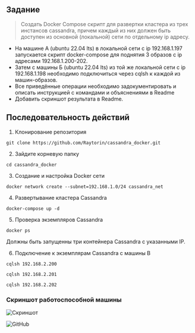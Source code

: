 ## Задание

>Создать Docker Compose скрипт для развертки кластера из трех инстансов cassandra, причем каждый из них должен быть доступен из основной (локальной) сети по отдельному ip адресу.
- На машине А (ubuntu 22.04 lts) в локальной сети с ip 192.168.1.197 запускается скрипт docker-compose для поднятия 3 образов с ip адресами 192.168.1.200-202.
- Затем с машины Б (ubuntu 22.04 lts) из той же локальной сети с ip 192.168.1.198 необходимо подключиться через cqlsh к каждой из машин-образов. 
- Все приведённые операции необходимо задокументировать и описать инструкцией с командами и объяснениями в Readme 
- Добавить скриншот результата в Readme.

## Последовательность действий

1. Клонирование репозитория
```
git clone https://github.com/Raytorin/cassandra_docker.git
```

2. Зайдите корневую папку 
```
cd cassandra_docker
```

3. Создание и настройка Docker сети
```
docker network create --subnet=192.168.1.0/24 cassandra_net
```

4. Развертывание кластера Cassandra
```
docker-compose up -d
```

5. Проверка экземпляров Cassandra
```
docker ps
```
Должны быть запущенны три контейнера Cassandra с указанными IP.

6. Подключение к экземплярам Cassandra с машины B
```
cqlsh 192.168.2.200

cqlsh 192.168.2.201

cqlsh 192.168.2.202
```

### Скриншот работоспособной машины

![Скриншот]()

![GitHub](https://img.shields.io/github/license/Raytorin/cassandra_docker)